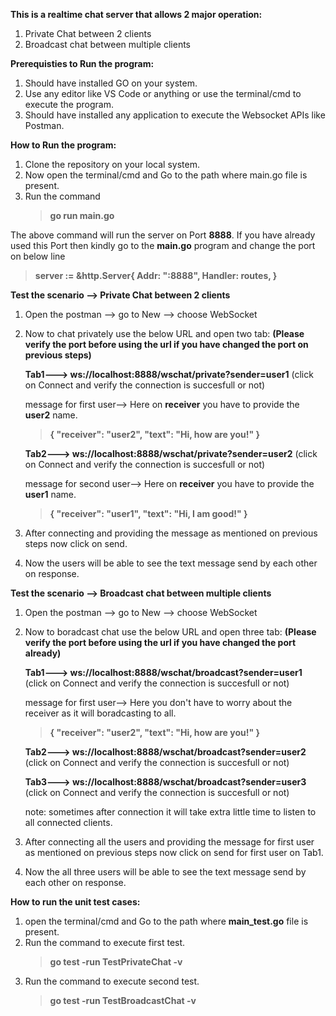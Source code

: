 **This is a realtime chat server that allows 2 major operation:**
1. Private Chat between 2 clients
2. Broadcast chat between multiple clients

**Prerequisties to Run the program:**
1. Should have installed GO on your system.
2. Use any editor like VS Code or anything or use the terminal/cmd to execute the program.
3. Should have installed any application to execute the Websocket APIs like Postman.


**How to Run the program:**
1. Clone the repository on your local system.
2. Now open the terminal/cmd and Go to the path where main.go file is present.
3. Run the command
   > **go run main.go**

The above command will run the server on Port **8888**.
If you have already used this Port then kindly go to the **main.go** program and change the port on below line
   > **server := &http.Server{
		Addr:    ":8888",
		Handler: routes,
	}**



**Test the scenario --> Private Chat between 2 clients**
1. Open the postman --> go to New --> choose WebSocket
2. Now to chat privately use the below URL and open two tab: **(Please verify the port before using the url if you have changed the port on previous steps)**

	**Tab1---> ws://localhost:8888/wschat/private?sender=user1** (click on Connect and verify the connection is succesfull or not)

	message for first user--> Here on **receiver** you have to provide the **user2** name.

	> **{
    	"receiver": "user2",
    	"text": "Hi, how are you!"
	}**

	**Tab2---> ws://localhost:8888/wschat/private?sender=user2** (click on Connect and verify the connection is succesfull or not)

	message for second user--> Here on **receiver** you have to provide the **user1** name.

	> **{
    	"receiver": "user1",
    	"text": "Hi, I am good!"
	}**

4. After connecting and providing the message as mentioned on previous steps now click on send.
5. Now the users will be able to see the text message send by each other on response.



**Test the scenario --> Broadcast chat between multiple clients**
1. Open the postman --> go to New --> choose WebSocket
2. Now to boradcast chat use the below URL and open three tab: **(Please verify the port before using the url if you have changed the port already)**
   
	**Tab1---> ws://localhost:8888/wschat/broadcast?sender=user1** (click on Connect and verify the connection is succesfull or not)
	
 	message for first user--> Here you don't have to worry about the receiver as it will boradcasting to all.
	
 	> **{
   	"receiver": "user2",
    	"text": "Hi, how are you!"
	}**

	**Tab2---> ws://localhost:8888/wschat/broadcast?sender=user2** (click on Connect and verify the connection is succesfull or not)

	**Tab3---> ws://localhost:8888/wschat/broadcast?sender=user3** (click on Connect and verify the connection is succesfull or not)

	note: sometimes after connection it will take extra little time to listen to all connected clients.
	
4. After connecting all the users and providing the message for first user as mentioned on previous steps now click on send for first user on Tab1.
5. Now the all three users will be able to see the text message send by each other on response.


**How to run the unit test cases:**
1. open the terminal/cmd and Go to the path where **main_test.go** file is present.
2. Run the command to execute first test.
   > **go test -run TestPrivateChat -v**
3. Run the command to execute second test.
   > **go test -run TestBroadcastChat -v**
   

   
